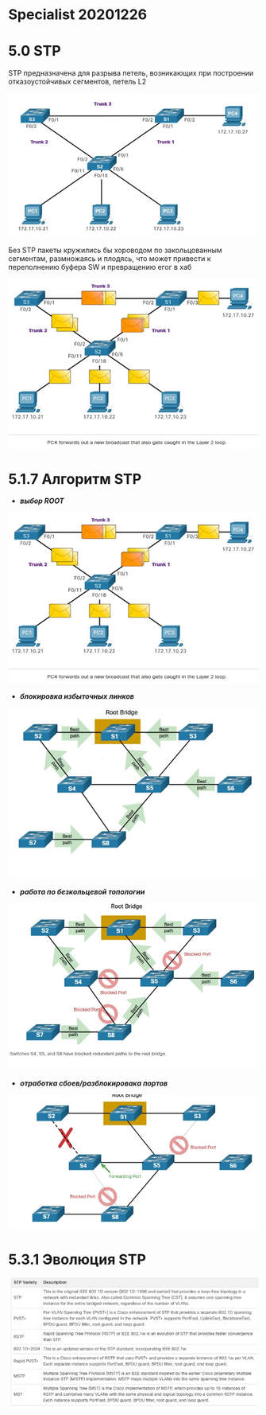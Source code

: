# Specialist 20201226

# 5.0 STP
STP предназначена для разрыва петель, возникающих при построении отказоустойчивых сегментов, петель L2

![](./pictures/01.jpg)   

Без STP пакеты кружились бы хороводом по закольцованным сегментам, размножаясь и плодясь, что может привести к переполнению буфера SW и превращению егог в хаб

![](./pictures/02.jpg)   

# 5.1.7 Алгоритм STP
   - ___выбор ROOT___

![](./pictures/02.jpg)   

   - ___блокировка избыточных линков___

![](./pictures/03.jpg)   

   - ___работа по безкольцевой топологии___

![](./pictures/04.jpg)   

   - ___отработка сбоев/разблокировака портов___

![](./pictures/05.jpg)   

# 5.3.1 Эволюция STP
![](./pictures/20.jpg)   